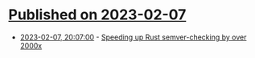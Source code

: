 # [Published on 2023-02-07](index.md)

* [2023-02-07, 20:07:00](https://lobste.rs/s/t4ssxd/speeding_up_rust_semver_checking_by_over) - [Speeding up Rust semver-checking by over 2000x](https://predr.ag/blog/speeding-up-rust-semver-checking-by-over-2000x/)
